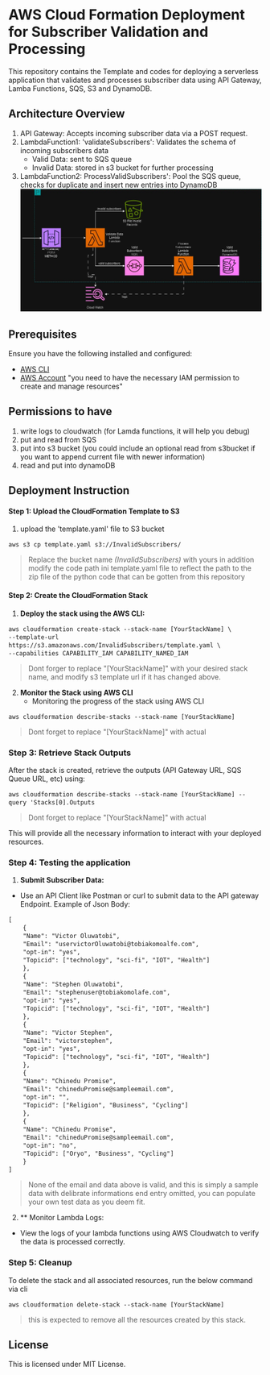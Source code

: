# AWS Cloud Formation Deployment for Subscriber Validation and Processing
This repository contains the Template and codes for deploying a serverless application that validates and processes subscriber data using API Gateway, Lamba Functions, SQS, S3 and DynamoDB. 

## Architecture Overview
1. API Gateway: Accepts incoming subscriber data via a POST request.
2. LambdaFunction1: 'validateSubscribers': Validates the schema of incoming subscribers data
    * Valid Data: sent to SQS queue
    * Invalid Data: stored in s3 bucket for further processing
4. LambdaFunction2: ProcessValidSubscribers': Pool the SQS queue, checks for duplicate and insert new entries into DynamoDB
![arichtectural diagram](image.jpg)

## Prerequisites
Ensure you have the following installed and configured:
* [AWS CLI](https://aws.amazon.com/cli/)
* [AWS Account](https://aws.amazon.com) "you need to have the necessary IAM permission to create and manage resources"

## Permissions to have
1. write logs to cloudwatch (for Lamda functions, it will help you debug)
2. put and read from SQS
3. put into s3 bucket (you could include an optional read from s3bucket if you want to append current file with newer information)
4. read and put into dynamoDB


## Deployment Instruction
#### Step 1: Upload the CloudFormation Template to S3
1. upload the 'template.yaml' file to S3 bucket
``` bas=
aws s3 cp template.yaml s3://InvalidSubscribers/
``` 
> Replace the bucket name *(InvalidSubscribers)* with yours
> in addition modify the code path ini template.yaml file to reflect the path to the zip file of the python code that can be gotten from this repository

#### Step 2: Create the CloudFormation Stack
1. **Deploy the stack using the AWS CLI:**
``` bas=
aws cloudformation create-stack --stack-name [YourStackName] \
--template-url https://s3.amazonaws.com/InvalidSubscribers/template.yaml \
--capabilities CAPABILITY_IAM CAPABILITY_NAMED_IAM
```
> Dont forger to replace "[YourStackName]" with your desired stack name, and modify s3 template url if it has changed above. 

2. **Monitor the Stack using AWS CLI**
    * Monitoring the progress of the stack using AWS CLI 
```bas=
aws cloudformation describe-stacks --stack-name [YourStackName]
```
> Dont forget to replace "[YourStackName]" with actual

### Step 3: Retrieve Stack Outputs
After the stack is created, retrieve the outputs (API Gateway URL, SQS Queue URL, etc) using:

```bas=
aws cloudformation describe-stacks --stack-name [YourStackName] --query 'Stacks[0].Outputs
```
> Dont forget to replace "[YourStackName]" with actual

This will provide all the necessary information to interact with your deployed resources.

### Step 4: Testing the application
1. **Submit Subscriber Data:**
* Use an API Client like Postman or curl to submit data to the API gateway Endpoint. 
Example of Json Body:
```jsonld=
[
    {
    "Name": "Victor Oluwatobi",
    "Email": "uservictorOluwatobi@tobiakomoalfe.com",
    "opt-in": "yes",
    "Topicid": ["technology", "sci-fi", "IOT", "Health"]
    },
    {
    "Name": "Stephen Oluwatobi",
    "Email": "stephenuser@tobiakomolafe.com",
    "opt-in": "yes",
    "Topicid": ["technology", "sci-fi", "IOT", "Health"]
    },
    {
    "Name": "Victor Stephen",
    "Email": "victorstephen",
    "opt-in": "yes",
    "Topicid": ["technology", "sci-fi", "IOT", "Health"]
    },
    {
    "Name": "Chinedu Promise",
    "Email": "chineduPromise@sampleemail.com",
    "opt-in": "",
    "Topicid": ["Religion", "Business", "Cycling"]
    },
    {
    "Name": "Chinedu Promise",
    "Email": "chineduPromise@sampleemail.com",
    "opt-in": "no",
    "Topicid": ["Oryo", "Business", "Cycling"]
    }
]
```
>None of the email and data above is valid, and this is simply a sample data with delibrate informations end entry omitted, you can populate your own test data as you deem fit. 

2. ** Monitor Lambda Logs:
* View the logs of your lambda functions using AWS Cloudwatch to verify the data is processed correctly. 


### Step 5: Cleanup
To delete the stack and all associated resources, run the below command via cli
```bas=
aws cloudformation delete-stack --stack-name [YourStackName]
```
>this is expected to remove all the resources created by this stack. 


## License
This is licensed under MIT License. 
